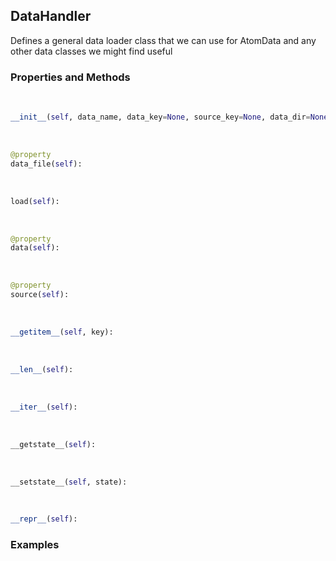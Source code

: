 ## <a id="McUtils.Data.CommonData.DataHandler">DataHandler</a>
Defines a general data loader class that we can use for AtomData and any other data classes we might find useful

### Properties and Methods
<a id="McUtils.Data.CommonData.DataHandler.__init__" class="docs-object-method">&nbsp;</a>
```python
__init__(self, data_name, data_key=None, source_key=None, data_dir=None, data_pkg=None, alternate_keys=None, getter=None, record_type=None): 
```

<a id="McUtils.Data.CommonData.DataHandler.data_file" class="docs-object-method">&nbsp;</a>
```python
@property
data_file(self): 
```

<a id="McUtils.Data.CommonData.DataHandler.load" class="docs-object-method">&nbsp;</a>
```python
load(self): 
```

<a id="McUtils.Data.CommonData.DataHandler.data" class="docs-object-method">&nbsp;</a>
```python
@property
data(self): 
```

<a id="McUtils.Data.CommonData.DataHandler.source" class="docs-object-method">&nbsp;</a>
```python
@property
source(self): 
```

<a id="McUtils.Data.CommonData.DataHandler.__getitem__" class="docs-object-method">&nbsp;</a>
```python
__getitem__(self, key): 
```

<a id="McUtils.Data.CommonData.DataHandler.__len__" class="docs-object-method">&nbsp;</a>
```python
__len__(self): 
```

<a id="McUtils.Data.CommonData.DataHandler.__iter__" class="docs-object-method">&nbsp;</a>
```python
__iter__(self): 
```

<a id="McUtils.Data.CommonData.DataHandler.__getstate__" class="docs-object-method">&nbsp;</a>
```python
__getstate__(self): 
```

<a id="McUtils.Data.CommonData.DataHandler.__setstate__" class="docs-object-method">&nbsp;</a>
```python
__setstate__(self, state): 
```

<a id="McUtils.Data.CommonData.DataHandler.__repr__" class="docs-object-method">&nbsp;</a>
```python
__repr__(self): 
```

### Examples


